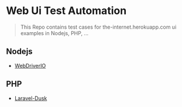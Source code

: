 
# Web Ui Test Automation

> This Repo contains test cases for the-internet.herokuapp.com ui examples in Nodejs, PHP, ...


## Nodejs


* [WebDriverIO](/tests/Nodejs/WebDriverIO/)


## PHP

* [Laravel-Dusk](/tests/PHP/LaravelDusk/)


